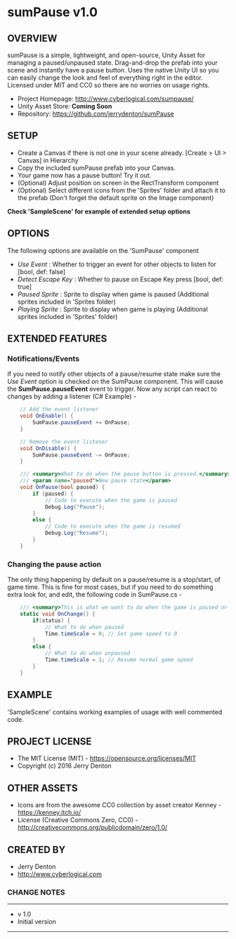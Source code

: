 # sumPause v1.0

## OVERVIEW
sumPause is a simple, lightweight, and open-source, Unity Asset for managing a paused/unpaused state. 
Drag-and-drop the prefab into your scene and instantly have a pause button. Uses the native Unity UI so you 
can easily change the look and feel of everything right in the editor. Licensed under MIT and CC0 so there 
are no worries on usage rights.

- Project Homepage: http://www.cyberlogical.com/sumpause/
- Unity Asset Store: **Coming Soon**
- Repository: https://github.com/jerrydenton/sumPause

## SETUP
- Create a Canvas if there is not one in your scene already. [Create > UI > Canvas] in Hierarchy
- Copy the included sumPause prefab into your Canvas.
- Your game now has a pause button! Try it out.
- (Optional) Adjust position on screen in the RectTransform component
- (Optional) Select different icons from the 'Sprites' folder and attach it to the prefab (Don't forget the 
    default sprite on the Image component)

**Check 'SampleScene' for example of extended setup options**

## OPTIONS
The following options are available on the 'SumPause' component
- *Use Event* : Whether to trigger an event for other objects to listen for [bool, def: false]
- *Detect Escape Key* : Whether to pause on Escape Key press [bool, def: true]
- *Paused Sprite* : Sprite to display when game is paused (Additional sprites included in 'Sprites folder)
- *Playing Sprite* : Sprite to display when game is playing (Additional sprites included in 'Sprites' folder)

## EXTENDED FEATURES

### Notifications/Events
If you need to notify other objects of a pause/resume state make sure the *Use Event* option is checked on 
the SumPause component. This will cause the **SumPause.pauseEvent** event to trigger. Now any script can 
react to changes by adding a listener (C# Example) - 

```csharp
    // Add the event listener
    void OnEnable() {
        SumPause.pauseEvent += OnPause;
    }

    // Remove the event listener
    void OnDisable() {
        SumPause.pauseEvent -= OnPause;
    }

    /// <summary>What to do when the pause button is pressed.</summary>
    /// <param name="paused">New pause state</param>
    void OnPause(bool paused) {
        if (paused) {
            // Code to execute when the game is paused
			Debug.Log("Pause");
        }
        else {
            // Code to execute when the game is resumed
			Debug.Log("Resume");
        }
    }
```

### Changing the pause action
The only thing happening by default on a pause/resume is a stop/start, of game time. This is fine for most 
cases, but if you need to do something extra look for, and edit, the following code in SumPause.cs -

```csharp
    /// <summary>This is what we want to do when the game is paused or unpaused.</summary>
    static void OnChange() {
        if(status) {
            // What to do when paused
            Time.timeScale = 0; // Set game speed to 0
        }
        else {
            // What to do when unpaused
            Time.timeScale = 1; // Resume normal game speed
        }
    }
```

## EXAMPLE
'SampleScene' contains working examples of usage with well commented code.

## PROJECT LICENSE
- The MIT License (MIT) - https://opensource.org/licenses/MIT
- Copyright (c) 2016 Jerry Denton

## OTHER ASSETS
- Icons are from the awesome CC0 collection by asset creator Kenney - https://kenney.itch.io/
- License (Creative Commons Zero, CC0) - http://creativecommons.org/publicdomain/zero/1.0/

## CREATED BY
- Jerry Denton
- http://www.cyberlogical.com

### CHANGE NOTES
----------------------------------------------------------

- v 1.0
- Initial version

----------------------------------------------------------

